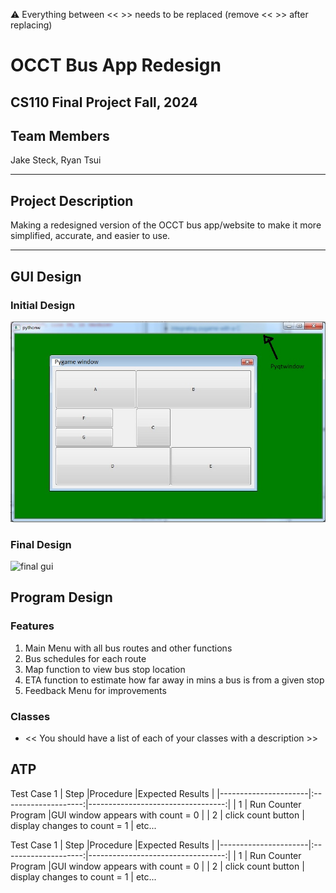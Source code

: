 
:warning: Everything between << >> needs to be replaced (remove << >> after replacing)

# OCCT Bus App Redesign
## CS110 Final Project  Fall, 2024

## Team Members

Jake Steck, Ryan Tsui

***

## Project Description

Making a redesigned version of the OCCT bus app/website to make it more simplified, accurate, and easier to use.

***    

## GUI Design

### Initial Design

![initial gui](assets/gui.jpg)

### Final Design

![final gui](assets/finalgui.jpg)

## Program Design

### Features

1.  Main Menu with all bus routes and other functions 
2.  Bus schedules for each route 
3.  Map function to view bus stop location 
4.  ETA function to estimate how far away in mins a bus is from a given stop 
5.  Feedback Menu for improvements 

### Classes

- << You should have a list of each of your classes with a description >>

## ATP
Test Case 1
| Step                 |Procedure             |Expected Results                   |
|----------------------|:--------------------:|----------------------------------:|
|  1                   | Run Counter Program  |GUI window appears with count = 0  |
|  2                   | click count button   | display changes to count = 1      |
etc...

Test Case 1
| Step                 |Procedure             |Expected Results                   |
|----------------------|:--------------------:|----------------------------------:|
|  1                   | Run Counter Program  |GUI window appears with count = 0  |
|  2                   | click count button   | display changes to count = 1      |
etc...